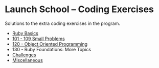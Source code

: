 # Launch School – Coding Exercises

Solutions to the extra coding exercises in the program.

* [Ruby Basics](/ruby-basics/README.md)
* [101 - 109 Small Problems](/101-109/README.md)
* [120 - Object Oriented Programming](/120/README.md)
* 130 - Ruby Foundations: More Topics
* [Challenges](/challenges/README.md)
* [Miscellaneous](/misc/README.md)
